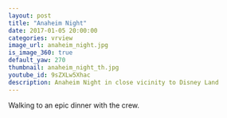 ```yaml
---
layout: post
title: "Anaheim Night"
date: 2017-01-05 20:00:00
categories: vrview
image_url: anaheim_night.jpg
is_image_360: true
default_yaw: 270
thumbnail: anaheim_night_th.jpg
youtube_id: 9sZXLw5Xhac
description: Anaheim Night in close vicinity to Disney Land
---
```

Walking to an epic dinner with the crew.